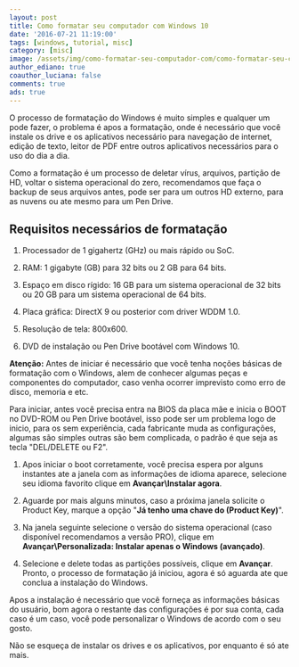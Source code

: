 ```yaml
---
layout: post
title: Como formatar seu computador com Windows 10
date: '2016-07-21 11:19:00'
tags: [windows, tutorial, misc]
category: [misc]
image: /assets/img/como-formatar-seu-computador-com/como-formatar-seu-computador-com.jpg
author_ediano: true
coauthor_luciana: false
comments: true
ads: true
---
```


O processo de formatação do Windows é muito simples e qualquer um pode fazer, o problema é apos a formatação, onde é necessário que você instale os drive e os aplicativos necessário para navegação de internet, edição de texto, leitor de PDF entre outros aplicativos necessários para o uso do dia a dia.

Como a formatação é um processo de deletar vírus, arquivos, partição de HD, voltar o sistema operacional do zero, recomendamos que faça o backup de seus arquivos antes, pode ser para um outros HD externo, para as nuvens ou ate mesmo para um Pen Drive.

## Requisitos necessários de formatação
1. Processador de 1 gigahertz (GHz) ou mais rápido ou SoC.

2. RAM: 1 gigabyte (GB) para 32 bits ou 2 GB para 64 bits.

3. Espaço em disco rígido: 16 GB para um sistema operacional de 32 bits ou 20 GB para um sistema operacional de 64 bits.

4. Placa gráfica: DirectX 9 ou posterior com driver WDDM 1.0.

5. Resolução de tela: 800x600.

6. DVD de instalação ou Pen Drive bootável com Windows 10.

**Atenção:** Antes de iniciar é necessário que você tenha noções básicas de formatação com o Windows, alem de conhecer algumas peças e componentes do computador, caso venha ocorrer imprevisto como erro de disco, memoria e etc.

Para iniciar, antes você precisa entra na BIOS da placa mãe e inicia o BOOT no DVD-ROM ou Pen Drive bootável, isso pode ser um problema logo de inicio, para os sem experiência, cada fabricante muda as configurações, algumas são simples outras são bem complicada, o padrão é que seja as tecla "DEL/DELETE ou F2".

1. Apos iniciar o boot corretamente, você precisa espera por alguns instantes ate a janela com as informações de idioma aparece, selecione seu idioma favorito clique em **Avançar\Instalar agora**.

2. Aguarde por mais alguns minutos, caso a próxima janela solicite o Product Key, marque a opção "**Já tenho uma chave do (Product Key)**".

3. Na janela seguinte selecione o versão do sistema operacional (caso disponível recomendamos a versão PRO), clique em **Avançar\Personalizada: Instalar apenas o Windows (avançado)**.

6. Selecione e delete todas as partições possíveis, clique em **Avançar**. Pronto, o processo de formatação já iniciou, agora é só aguarda ate que conclua a instalação do Windows.

Apos a instalação é necessário que você forneça as informações básicas do usuário, bom agora o restante das configurações é por sua conta, cada caso é um caso, você pode personalizar o Windows de acordo com o seu gosto.

Não se esqueça de instalar os drives e os aplicativos, por enquanto é só ate mais.